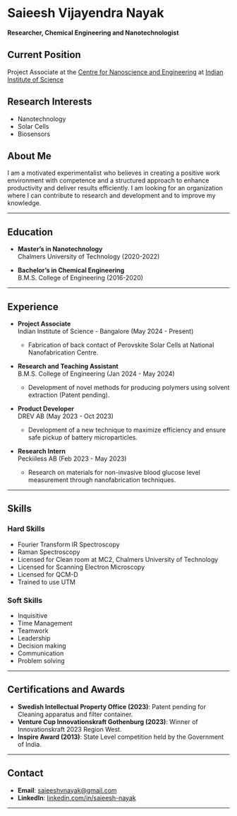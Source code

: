 # Saieesh Vijayendra Nayak
**Researcher, Chemical Engineering and Nanotechnologist**
## Current Position
Project Associate at the [Centre for Nanoscience and Engineering](http://www.cense.iisc.ac.in/) at [Indian Institute of Science](https://www.iisc.ac.in)

## Research Interests
- Nanotechnology
- Solar Cells
- Biosensors


## About Me
I am a motivated experimentalist who believes in creating a positive work environment with competence and a structured approach to enhance productivity and deliver results efficiently. I am looking for an organization where I can contribute to research and development and to improve my knowledge.

---

## Education
- **Master’s in Nanotechnology**  
  Chalmers University of Technology (2020-2022)
  
- **Bachelor’s in Chemical Engineering**  
  B.M.S. College of Engineering (2016-2020)

---

## Experience
- **Project Associate**  
  Indian Institute of Science - Bangalore (May 2024 - Present)  
  - Fabrication of back contact of Perovskite Solar Cells at National Nanofabrication Centre.

- **Research and Teaching Assistant**  
  B.M.S. College of Engineering (Jan 2024 - May 2024)  
  - Development of novel methods for producing polymers using solvent extraction (Patent pending).

- **Product Developer**  
  DREV AB (May 2023 - Oct 2023)  
  - Development of a new technique to maximize efficiency and ensure safe pickup of battery microparticles.

- **Research Intern**  
  Peckiiless AB (Feb 2023 - May 2023)  
  - Research on materials for non-invasive blood glucose level measurement through nanofabrication techniques.

---

## Skills
### Hard Skills
- Fourier Transform IR Spectroscopy
- Raman Spectroscopy
- Licensed for Clean room at MC2, Chalmers University of Technology
- Licensed for Scanning Electron Microscopy
- Licensed for QCM-D
- Trained to use UTM

### Soft Skills
- Inquisitive
- Time Management
- Teamwork
- Leadership
- Decision making
- Communication
- Problem solving

---

## Certifications and Awards
- **Swedish Intellectual Property Office (2023)**: Patent pending for Cleaning apparatus and filter container.
- **Venture Cup Innovationskraft Gothenburg (2023)**: Winner of Innovationskraft 2023 Region West.
- **Inspire Award (2013)**: State Level competition held by the Government of India.

---

## Contact
- **Email**: [saieeshvnayak@gmail.com](mailto:saieeshvnayak@gmail.com)
- **LinkedIn**: [linkedin.com/in/saieesh-nayak](https://www.linkedin.com/in/saieesh-nayak)

---

